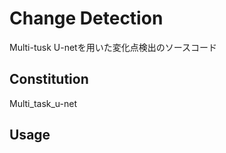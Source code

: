 # Change Detection
Multi-tusk U-netを用いた変化点検出のソースコード

## Constitution
Multi_task_u-net  



## Usage

